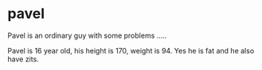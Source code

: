 # pavel
Pavel is an ordinary guy with some problems
.....

Pavel is 16 year old, his height is 170, weight is 94. Yes he is fat and he also have zits. 
